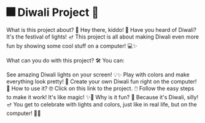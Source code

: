 # 🎆 Diwali Project 🎇

What is this project about? 🤔
Hey there, kiddo! 🎉 Have you heard of Diwali? It's the festival of lights! 🪔 This project is all about making Diwali even more fun by showing some cool stuff on a computer! 💻✨

What can you do with this project? 🛠️
You can:

See amazing Diwali lights on your screen! 💡✨
Play with colors and make everything look pretty! 🌈
Create your own Diwali fun right on the computer! 🎨
How to use it? 🤓
Click on this link to the project. 🖱️
Follow the easy steps to make it work! It's like magic! ✨🎩
Why is it fun? 🎉
Because it's Diwali, silly! 🪔 You get to celebrate with lights and colors, just like in real life, but on the computer! 🌟🎆

